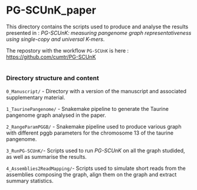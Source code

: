 # PG-SCUnK_paper

This directory contains the scripts used to produce and analyse the results presented in : *PG-SCUnK: measuring pangenome graph representativeness using single-copy and universal K-mers*.

The repostory with the workflow `PG-SCUnK` is here : https://github.com/cumtr/PG-SCUnK

# 

### Directory structure and content

`0_Manuscript/` - Directory with a version of the manuscript and associated supplementary material.

`1_TaurinePangenome/` - Snakemake pipeline to generate the Taurine pangenome graph analysed in the paper.

`2_RangeParamPGGB/` - Snakemake pipeline used to produce various graph with different pggb parameters for the chromosome 13 of the taurine pangenome. 

`3_RunPG-SCUnK/`- Scripts used to run *PG-SCUnK* on all the graph studided, as well as summarise the results.  

`4_Assemblies2ReadMapping/`- Scripts used to simulate short reads from the assemblies composing the graph, align them on the graph and extract summary statistics.
